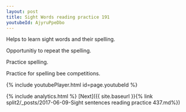 ```yaml
---
layout: post
title: Sight Words reading practice 191
youtubeId: AjyruPpeDbo
---
```

 
 
Helps to learn sight words and their spelling.

Opportunitiy to repeat the spelling. 

Practice spelling. 
 
Practice for spelling bee competitions. 
 
{% include youtubePlayer.html id=page.youtubeId %}
 
 
{% include analytics.html %} 
[Next]({{ site.baseurl }}{% link  split2/_posts/2017-06-09-Sight sentences reading practice 437.md%})
 
